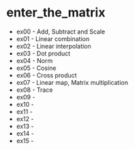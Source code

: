 # enter_the_matrix

- ex00 - Add, Subtract and Scale
- ex01 - Linear combination
- ex02 - Linear interpolation
- ex03 - Dot product
- ex04 - Norm
- ex05 - Cosine
- ex06 - Cross product
- ex07 - Linear map, Matrix multiplication
- ex08 - Trace
- ex09 -
- ex10 -
- ex11 -
- ex12 -
- ex13 -
- ex14 -
- ex15 -
